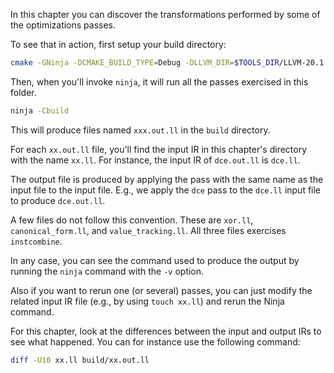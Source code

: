 In this chapter you can discover the transformations performed by some of the optimizations passes.

To see that in action, first setup your build directory:
```bash
cmake -GNinja -DCMAKE_BUILD_TYPE=Debug -DLLVM_DIR=$TOOLS_DIR/LLVM-20.1.1-Linux-X64/lib/cmake/llvm -Bbuild .
```

Then, when you'll invoke `ninja`, it will run all the passes exercised in this folder.
```bash
ninja -Cbuild
```

This will produce files named `xxx.out.ll` in the `build` directory.

For each `xx.out.ll` file, you'll find the input IR in this chapter's directory with the name `xx.ll`.
For instance, the input IR of `dce.out.ll` is `dce.ll`.

The output file is produced by applying the pass with the same name as the input file to the input file.
E.g., we apply the `dce` pass to the `dce.ll` input file to produce `dce.out.ll`.

A few files do not follow this convention.
These are `xor.ll`, `canonical_form.ll`, and `value_tracking.ll`.
All three files exercises `instcombine`.

In any case, you can see the command used to produce the output by running the `ninja` command with the `-v` option.

Also if you want to rerun one (or several) passes, you can just modify the related input IR file (e.g., by using `touch xx.ll`) and rerun the Ninja command.

For this chapter, look at the differences between the input and output IRs to see what happened.
You can for instance use the following command:
```bash
diff -U10 xx.ll build/xx.out.ll
```
